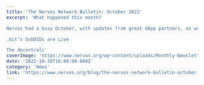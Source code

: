 ```yaml
---
title: 'The Nervos Network Bulletin: October 2022'
excerpt: 'What happened this month?

Nervos had a busy October, with updates from great dApp partners, as well as expanding our presence at workshops and fireside chats.

.bit’s SubDIDs are Live

The decentrali'
coverImage: 'https://www.nervos.org/wp-content/uploads/Monthly-Newsletter-2022-October-810x456.png'
date: '2022-10-30T16:00:00.000Z'
category: 'News'
link: 'https://www.nervos.org/blog/the-nervos-network-bulletin-october-2022'
---
```



